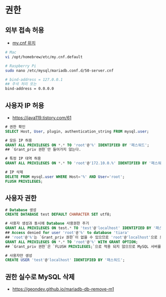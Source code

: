 # 권한
## 외부 접속 허용
* [my.cnf 위치](https://docs.3rdeyesys.com/database/ncloud_database_mysql_mariadb_config_my_cnf.html#mysql)
```sh
# Mac
vi /opt/homebrew/etc/my.cnf.default

# Raspberry Pi
sudo nano /etc/mysql/mariadb.conf.d/50-server.cnf
```
```sh
# bind-address = 127.0.0.1
## 주석 처리 또는
bind-address = 0.0.0.0
```

## 사용자 IP 허용
* https://java119.tistory.com/61
```sql
# 권한 확인
SELECT Host, User, plugin, authentication_string FROM mysql.user;

# 모든 IP 허용
GRANT ALL PRIVILEGES ON *.* TO 'root'@'%' IDENTIFIED BY '패스워드';
## `Grant_priv 권한`만 들어가지 않는다.

# 특정 IP 대역 허용
GRANT ALL PRIVILEGES ON *.* TO 'root'@'172.10.0.%' IDENTIFIED BY '패스워드';

# IP 삭제
DELETE FROM mysql.user WHERE Host='%' AND User='root';
FLUSH PRIVILEGES;
```

## 사용자 권한
```sql
# Database 생성
CREATE DATABASE test DEFAULT CHARACTER SET utf8;

# 사용자 생성과 동시에 Database 사용권한 주기
GRANT ALL PRIVILEGES ON test.* TO 'test'@'localhost' IDENTIFIED BY '패스워드';
## Access denied for user 'root'@'%' to database 'tiara'
## 'root'@'%'는 `Grant_priv 권한`이 없을 수 있으므로 'root'@'localhost'으로 로그인 하거나 권한을 줘야 한다.
GRANT ALL PRIVILEGES ON *.* TO 'root'@'%' WITH GRANT OPTION;
## `Grant_priv 권한`은 `FLUSH PRIVILEGES;`으로 적용 되지 않으므로 MySQL 서버를 재시작 한다.

# 사용자만 생성
CREATE USER 'test'@'localhost' IDENTIFIED BY '패스워드';
```

## 권한 실수로 MySQL 삭제
* https://geondev.github.io/mariadb-db-remove-m1
